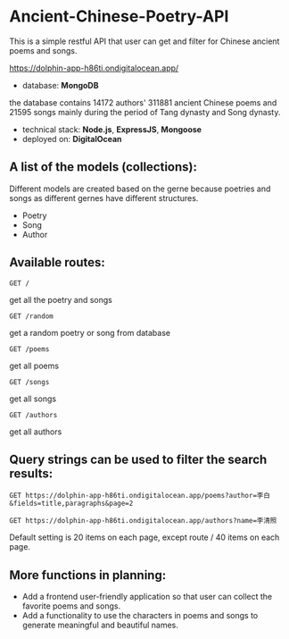 # Ancient-Chinese-Poetry-API

This is a simple restful API that user can get and filter for Chinese ancient poems and songs.

https://dolphin-app-h86ti.ondigitalocean.app/


- database: __MongoDB__

the database contains 14172 authors' 311881 ancient Chinese poems and 21595 songs mainly during the period of Tang dynasty and Song dynasty.

- technical stack: __Node.js__, __ExpressJS__, __Mongoose__
- deployed on: __DigitalOcean__

## A list of the models (collections):
Different models are created based on the gerne because poetries and songs as different gernes have different structures.

- Poetry
- Song
- Author

## Available routes:
```
GET /
```
get all the poetry and songs 

```
GET /random
```
get a random poetry or song from database

```
GET /poems
```
get all poems

```
GET /songs
```
get all songs

```
GET /authors
```
get all authors

## Query strings can be used to filter the search results:

```
GET https://dolphin-app-h86ti.ondigitalocean.app/poems?author=李白&fields=title,paragraphs&page=2

```
```
GET https://dolphin-app-h86ti.ondigitalocean.app/authors?name=李清照
```
Default setting is 20 items on each page, except route / 40 items on each page.

## More functions in planning:
- Add a frontend user-friendly application so that user can collect the favorite poems and songs.
- Add a functionality to use the characters in poems and songs to generate meaningful and beautiful names.


